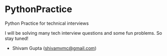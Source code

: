 # PythonPractice
Python Practice for technical interviews

I will be solving many tech interview questions and some fun problems.
So stay tuned!

- Shivam Gupta (shivamvmc@gmail.com)

